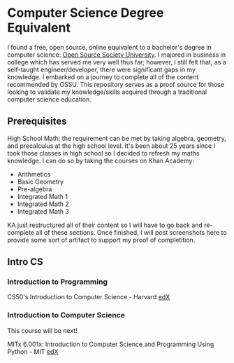 # Computer Science Degree Equivalent

I found a free, open source, online equivalent to a bachelor's degree in computer science: [Open Source Society University](https://github.com/ossu/computer-science). I majored in business in college which has served me very well thus far; however, I still felt that, as a self-taught engineer/developer, there were significant gaps in my knowledge. I embarked on a journey to complete all of the content recommended by OSSU. This repository serves as a proof source for those looking to validate my knowledge/skills acquired through a traditional computer science education.

## Prerequisites

High School Math: the requirement can be met by taking algebra, geometry, and precalculus at the high school level. It's been about 25 years since I took those classes in high school so I decided to refresh my maths knowledge. I can do so by taking the courses on Khan Academy:

- Arithmetics
- Basic Geometry
- Pre-algebra
- Integrated Math 1
- Integrated Math 2
- Integrated Math 3

KA just restructured all of their content so I will have to go back and re-complete all of these sections. Once finished, I will post screenshots here to provide some sort of artifact to support my proof of completition.

## Intro CS

### Introduction to Programming

CS50's Introduction to Computer Science - Harvard [edX](https://www.edx.org/learn/computer-science/harvard-university-cs50-s-introduction-to-computer-science?index=product&queryID=679fe342dc22b02039b0f6958dd35bdd&position=2&results_level=first-level-results&term=computer+science&objectID=course-da1b2400-322b-459b-97b0-0c557f05d017&campaign=CS50%27s+Introduction+to+Computer+Science&source=edX&product_category=course&placement_url=https%3A%2F%2Fwww.edx.org%2Fsearch)

### Introduction to Computer Science

This course will be next!

MITx 6.001x: Introduction to Computer Science and Programming Using Python - MIT [edX](https://www.edx.org/learn/computer-science/harvard-university-cs50-s-introduction-to-computer-science?index=product&queryID=679fe342dc22b02039b0f6958dd35bdd&position=2&results_level=first-level-results&term=computer+science&objectID=course-da1b2400-322b-459b-97b0-0c557f05d017&campaign=CS50%27s+Introduction+to+Computer+Science&source=edX&product_category=course&placement_url=https%3A%2F%2Fwww.edx.org%2Fsearch)